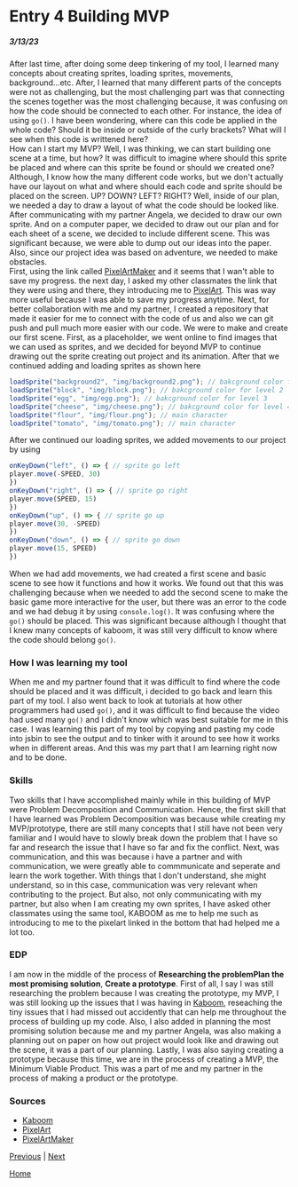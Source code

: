 # Entry 4 Building MVP
##### 3/13/23

 After last time, after doing some deep tinkering of my tool, I learned many concepts about creating sprites, loading sprites, movements, background...etc. After, I learned that many different parts of the concepts were not as challenging, but the most challenging part was that connecting the scenes together was the most challenging because, it was confusing on how the code should be connected to each other. For instance, the idea of using `go()`. I have been wondering, where can this code be applied in the whole code? Should it be inside or outside of the curly brackets? What will I see when this code is writtened here?
 <br>
 How can I start my MVP? Well, I was thinking, we can start building one scene at a time, but how? It was difficult to imagine where should this sprite be placed and where can this sprite be found or should we created one? Although, I know how the many different code works, but we don't actually have our layout on what and where should each code and sprite should be placed on the screen. UP? DOWN? LEFT? RIGHT? Well, inside of our plan, we needed a day to draw a layout of what the code should be looked like. After communicating with my partner Angela, we decided to draw our own sprite. And on a computer paper, we decided to draw out our plan and for each sheet of a scene, we decided to include different scene. This was significant because, we were able to dump out our ideas into the paper. Also, since our project idea was based on adventure, we needed to make obstacles.<br>
 First, using the link called [PixelArtMaker](http://pixelartmaker.com/) and it seems that I wan't able to save my progress. the next day, I asked my other classmates the link that they were using and there, they introducing me to [PixelArt](https://www.pixilart.com/draw). This was way more useful because I was able to save my progress anytime. Next, for better collaboration with me and my partner, I created a repository that made it easier for me to connect with the code of us and also we can git push and pull much more easier with our code.
 We were to make and create our first scene. First, as a placeholder, we went online to find images that we can used as sprites, and we decided for beyond MVP to continue drawing out the sprite creating out project and its animation. After that we continued adding and loading sprites as shown here
 ```js
loadSprite("background2", "img/background2.png"); // bakcground color for level 1
loadSprite("block", "img/block.png"); // bakcground color for level 2
loadSprite("egg", "img/egg.png"); // bakcground color for level 3
loadSprite("cheese", "img/cheese.png"); // bakcground color for level 4
loadSprite("flour", "img/flour.png"); // main character
loadSprite("tomato", "img/tomato.png"); // main character
```
After we continued our loading sprites, we added movements to our project by using
```js
onKeyDown("left", () => { // sprite go left
player.move(-SPEED, 30)
})
onKeyDown("right", () => { // sprite go right
player.move(SPEED, 15)
})
onKeyDown("up", () => { // sprite go up
player.move(30, -SPEED)
})
onKeyDown("down", () => { // sprite go down
player.move(15, SPEED)
})
```
When we had add movements, we had created a first scene and basic scene to see how it functions and how it works. We found out that this was challenging because when we needed to add the second scene to make the basic game more interactive for the user, but there was an error to the code and we had debug it by using `console.log()`. It was confusing where the `go()` should be placed. This was significant because although I thought that I knew many concepts of kaboom, it was still very difficult to know where the code should belong `go()`. 

### How I was learning my tool
When me and my partner found that it was difficult to find where the code should be placed and it was difficult, i decided to go back and learn this part of my tool. I also went back to look at tutorials at how other programmers had used `go()`, and it was difficult to find because the video had used many `go()` and I didn't know which was best suitable for me in this case. I was learning this part of my tool by copying and pasting my code into jsbin to see the output and to tinker with it around to see how it works when in different areas. And this was my part that I am learning right now and to be done. 

### Skills
Two skills that I have accomplished mainly while in this building of MVP were Problem Decomposition and Communication. Hence, the first skill that I have learned was Problem Decomposition was because while creating my MVP/prototype, there are still many concepts that I still have not been very familiar and I would have to slowly break down the problem that I have so far and research the issue that I have so far and fix the conflict. Next, was communication, and this was because i have a partner and with communication, we were greatly able to commmunicate and seperate and learn the work together. With things that I don't understand, she might understand, so in this case, communication was very relevant when contributing to the project. But also, not only communicating with my partner, but also when I am creating my own sprites, I have asked other classmates using the same tool, KABOOM as me to help me such as introducing to me to the pixelart linked in the bottom that had helped me a lot too.

### EDP
I am now in the middle of the process of <b>Researching the problem</b><b>Plan the most promising solution</b>, <b>Create a prototype</b>. First of all, I say I was still researching the problem because I was creating the prototype, my MVP, I was still looking up the issues that I was having in [Kaboom](kaboomjs.com), reseaching the tiny issues that I had missed out accidently that can help me throughout the process of building up my code. Also, I also added in planning the most promising solution because me and my partner Angela, was also making a planning out on paper on how out project would look like and drawing out the scene, it was a part of our planning. Lastly, I was also saying creating a prototype because this time, we are in the process of creating a MVP, the Minimum Viable Product. This was a part of me and my partner in the process of making a product or the prototype. 

### Sources
 * [Kaboom](kaboomjs.com)
 * [PixelArt](https://www.pixilart.com/draw)
 * [PixelArtMaker](http://pixelartmaker.com/)



[Previous](entry03.md) | [Next](entry05.md)

[Home](../README.md)